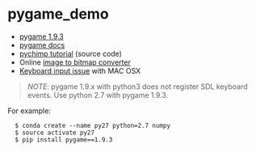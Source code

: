 # pygame_demo

* [pygame 1.9.3](https://pypi.python.org/pypi/Pygame/1.9.3)
* [pygame docs](http://www.pygame.org/docs/)
* [pychimp tutorial](http://www.pygame.org/docs/tut/chimp.py.html) (source code)
* Online [image to bitmap converter](http://image.online-convert.com/convert-to-bmp)
* [Keyboard input issue](https://bitbucket.org/pygame/pygame/issues/203/window-does-not-get-focus-on-os-x-with) with MAC OSX

> *NOTE*: pygame 1.9.x with python3 does not register SDL keyboard events. Use python 2.7 with pygame 1.9.3.

For example:
~~~~
  $ conda create --name py27 python=2.7 numpy
  $ source activate py27
  $ pip install pygame==1.9.3
~~~~

